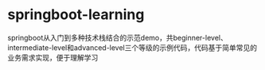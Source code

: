 # springboot-learning
springboot从入门到多种技术栈结合的示范demo，共beginner-level、intermediate-level和advanced-level三个等级的示例代码，代码基于简单常见的业务需求实现，便于理解学习
